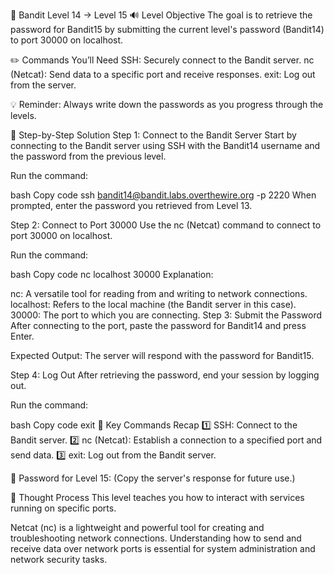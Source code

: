 🎲 Bandit Level 14 → Level 15
🔊 Level Objective
The goal is to retrieve the password for Bandit15 by submitting the current level's password (Bandit14) to port 30000 on localhost.

✏️ Commands You’ll Need
SSH: Securely connect to the Bandit server.
nc (Netcat): Send data to a specific port and receive responses.
exit: Log out from the server.

💡 Reminder: Always write down the passwords as you progress through the levels.

📃 Step-by-Step Solution
Step 1: Connect to the Bandit Server
Start by connecting to the Bandit server using SSH with the Bandit14 username and the password from the previous level.

Run the command:

bash
Copy code
ssh bandit14@bandit.labs.overthewire.org -p 2220
When prompted, enter the password you retrieved from Level 13.

Step 2: Connect to Port 30000
Use the nc (Netcat) command to connect to port 30000 on localhost.

Run the command:

bash
Copy code
nc localhost 30000
Explanation:

nc: A versatile tool for reading from and writing to network connections.
localhost: Refers to the local machine (the Bandit server in this case).
30000: The port to which you are connecting.
Step 3: Submit the Password
After connecting to the port, paste the password for Bandit14 and press Enter.

Expected Output:
The server will respond with the password for Bandit15.

Step 4: Log Out
After retrieving the password, end your session by logging out.

Run the command:

bash
Copy code
exit
:round_pushpin: Key Commands Recap
:one: SSH: Connect to the Bandit server.
:two: nc (Netcat): Establish a connection to a specified port and send data.
:three: exit: Log out from the Bandit server.

🔑 Password for Level 15: (Copy the server's response for future use.)

🔎 Thought Process
This level teaches you how to interact with services running on specific ports.

Netcat (nc) is a lightweight and powerful tool for creating and troubleshooting network connections.
Understanding how to send and receive data over network ports is essential for system administration and network security tasks.